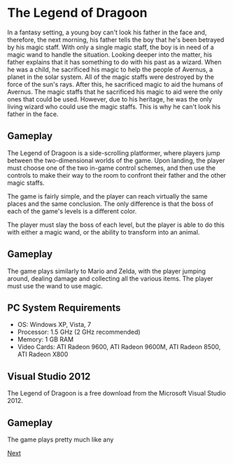 # The Legend of Dragoon

In a fantasy setting, a young boy can't look his father in the face and, therefore, the next morning, his father tells the boy that he's been betrayed by his magic staff. With only a single magic staff, the boy is in need of a magic wand to handle the situation. Looking deeper into the matter, his father explains that it has something to do with his past as a wizard. When he was a child, he sacrificed his magic to help the people of Avernus, a planet in the solar system. All of the magic staffs were destroyed by the force of the sun's rays. After this, he sacrificed magic to aid the humans of Avernus. The magic staffs that he sacrificed his magic to aid were the only ones that could be used. However, due to his heritage, he was the only living wizard who could use the magic staffs. This is why he can't look his father in the face.

## Gameplay

The Legend of Dragoon is a side-scrolling platformer, where players jump between the two-dimensional worlds of the game. Upon landing, the player must choose one of the two in-game control schemes, and then use the controls to make their way to the room to confront their father and the other magic staffs.

The game is fairly simple, and the player can reach virtually the same places and the same conclusion. The only difference is that the boss of each of the game's levels is a different color.

The player must slay the boss of each level, but the player is able to do this with either a magic wand, or the ability to transform into an animal.

## Gameplay

The game plays similarly to Mario and Zelda, with the player jumping around, dealing damage and collecting all the various items. The player must use the wand to use magic.

## PC System Requirements

*   OS: Windows XP, Vista, 7
*   Processor: 1.5 GHz (2 GHz recommended)
*   Memory: 1 GB RAM
*   Video Cards: ATI Radeon 9600, ATI Radeon 9600M, ATI Radeon 8500, ATI Radeon X800

## Visual Studio 2012

The Legend of Dragoon is a free download from the Microsoft Visual Studio 2012.

## Gameplay

The game plays pretty much like any

[Next](001.md)